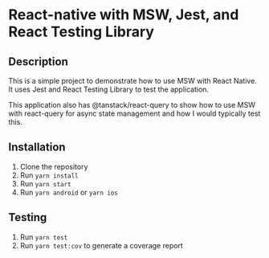 # React-native with MSW, Jest, and React Testing Library

## Description

This is a simple project to demonstrate how to use MSW with React Native. It uses Jest and React Testing Library to test the application.

This application also has @tanstack/react-query to show how to use MSW with react-query for async state management and how I would typically test this.

## Installation

1. Clone the repository
2. Run `yarn install`
3. Run `yarn start`
4. Run `yarn android` or `yarn ios`

## Testing

1. Run `yarn test`
2. Run `yarn test:cov` to generate a coverage report
